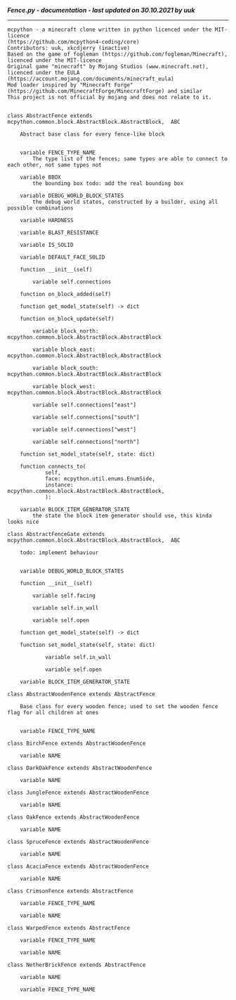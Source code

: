***Fence.py - documentation - last updated on 30.10.2021 by uuk***
___

    mcpython - a minecraft clone written in python licenced under the MIT-licence 
    (https://github.com/mcpython4-coding/core)
    Contributors: uuk, xkcdjerry (inactive)
    Based on the game of fogleman (https://github.com/fogleman/Minecraft), licenced under the MIT-licence
    Original game "minecraft" by Mojang Studios (www.minecraft.net), licenced under the EULA
    (https://account.mojang.com/documents/minecraft_eula)
    Mod loader inspired by "Minecraft Forge" (https://github.com/MinecraftForge/MinecraftForge) and similar
    This project is not official by mojang and does not relate to it.


    class AbstractFence extends mcpython.common.block.AbstractBlock.AbstractBlock,  ABC
        
        Abstract base class for every fence-like block


        variable FENCE_TYPE_NAME
            The type list of the fences; same types are able to connect to each other, not same types not

        variable BBOX
            the bounding box todo: add the real bounding box

        variable DEBUG_WORLD_BLOCK_STATES
            the debug world states, constructed by a builder, using all possible combinations

        variable HARDNESS

        variable BLAST_RESISTANCE

        variable IS_SOLID

        variable DEFAULT_FACE_SOLID

        function __init__(self)

            variable self.connections

        function on_block_added(self)

        function get_model_state(self) -> dict

        function on_block_update(self)

            variable block_north: mcpython.common.block.AbstractBlock.AbstractBlock

            variable block_east: mcpython.common.block.AbstractBlock.AbstractBlock

            variable block_south: mcpython.common.block.AbstractBlock.AbstractBlock

            variable block_west: mcpython.common.block.AbstractBlock.AbstractBlock

            variable self.connections["east"]

            variable self.connections["south"]

            variable self.connections["west"]

            variable self.connections["north"]

        function set_model_state(self, state: dict)

        function connects_to(
                self,
                face: mcpython.util.enums.EnumSide,
                instance: mcpython.common.block.AbstractBlock.AbstractBlock,
                ):

        variable BLOCK_ITEM_GENERATOR_STATE
            the state the block item generator should use, this kinda looks nice

    class AbstractFenceGate extends mcpython.common.block.AbstractBlock.AbstractBlock,  ABC
        
        todo: implement behaviour


        variable DEBUG_WORLD_BLOCK_STATES

        function __init__(self)

            variable self.facing

            variable self.in_wall

            variable self.open

        function get_model_state(self) -> dict

        function set_model_state(self, state: dict)

                variable self.in_wall

                variable self.open

        variable BLOCK_ITEM_GENERATOR_STATE

    class AbstractWoodenFence extends AbstractFence
        
        Base class for every wooden fence; used to set the wooden fence flag for all children at ones


        variable FENCE_TYPE_NAME

    class BirchFence extends AbstractWoodenFence

        variable NAME

    class DarkOakFence extends AbstractWoodenFence

        variable NAME

    class JungleFence extends AbstractWoodenFence

        variable NAME

    class OakFence extends AbstractWoodenFence

        variable NAME

    class SpruceFence extends AbstractWoodenFence

        variable NAME

    class AcaciaFence extends AbstractWoodenFence

        variable NAME

    class CrimsonFence extends AbstractFence

        variable FENCE_TYPE_NAME

        variable NAME

    class WarpedFence extends AbstractFence

        variable FENCE_TYPE_NAME

        variable NAME

    class NetherBrickFence extends AbstractFence

        variable NAME

        variable FENCE_TYPE_NAME